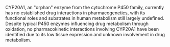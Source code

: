 CYP20A1, an "orphan" enzyme from the cytochrome P450 family, currently has no established drug interactions in pharmacogenetics, with its functional roles and substrates in human metabolism still largely undefined. Despite typical P450 enzymes influencing drug metabolism through oxidation, no pharmacokinetic interactions involving CYP20A1 have been identified due to its low tissue expression and unknown involvement in drug metabolism.